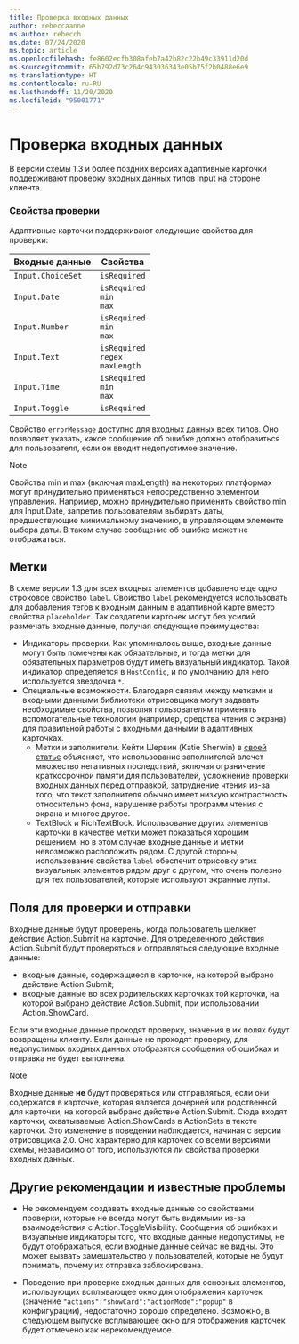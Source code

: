 ```yaml
---
title: Проверка входных данных
author: rebeccaanne
ms.author: rebecch
ms.date: 07/24/2020
ms.topic: article
ms.openlocfilehash: fe8602ecfb308afeb7a42b82c22b49c33911d20d
ms.sourcegitcommit: 65b792d73c264c943036343e05b75f2b0488e6e9
ms.translationtype: HT
ms.contentlocale: ru-RU
ms.lasthandoff: 11/20/2020
ms.locfileid: "95001771"
---
```

# <a name="input-validation"></a>Проверка входных данных

В версии схемы 1.3 и более поздних версиях адаптивные карточки поддерживают проверку входных данных типов Input на стороне клиента.

### <a name="validation-properties"></a>Свойства проверки

Адаптивные карточки поддерживают следующие свойства для проверки:

| Входные данные | Свойства |
| --- | --- | 
| `Input.ChoiceSet` | `isRequired` | 
| `Input.Date` | `isRequired` <br> `min`<br> `max` | 
| `Input.Number` | `isRequired` <br> `min`<br> `max` |
| `Input.Text` | `isRequired` <br> `regex` <br> `maxLength` |
| `Input.Time` | `isRequired` <br> `min`<br> `max` | 
| `Input.Toggle` | `isRequired` | 

Свойство `errorMessage` доступно для входных данных всех типов. Оно позволяет указать, какое сообщение об ошибке должно отобразиться для пользователя, если он вводит недопустимое значение. 

> [!NOTE]
>
> Свойства min и max (включая maxLength) на некоторых платформах могут принудительно применяться непосредственно элементом управления. Например, можно принудительно применить свойство min для Input.Date, запретив пользователям выбирать даты, предшествующие минимальному значению, в управляющем элементе выбора даты. В таком случае сообщение об ошибке может не отображаться.

## <a name="labels"></a>Метки

В схеме версии 1.3 для всех входных элементов добавлено еще одно строковое свойство `label`. Свойство `label` рекомендуется использовать для добавления тегов к входным данным в адаптивной карте вместо свойства `placeholder`. Так создатели карточек могут без усилий размечать входные данные, получая следующие преимущества:

* Индикаторы проверки. Как упоминалось выше, входные данные могут быть помечены как обязательные, и тогда метки для обязательных параметров будут иметь визуальный индикатор. Такой индикатор определяется в `HostConfig`, и по умолчанию для него используется звездочка `*`.
* Специальные возможности. Благодаря связям между метками и входными данными библиотеки отрисовщика могут задавать необходимые свойства, позволяя пользователям применять вспомогательные технологии (например, средства чтения с экрана) для правильной работы с входными данными в адаптивных карточках.
    * Метки и заполнители. Кейти Шервин (Katie Sherwin) в [своей статье](https://www.nngroup.com/articles/form-design-placeholders/) объясняет, что использование заполнителей влечет множество негативных последствий, включая ограничение краткосрочной памяти для пользователей, усложнение проверки входных данных перед отправкой, затруднение чтения из-за того, что текст заполнителя обычно имеет низкую контрастность относительно фона, нарушение работы программ чтения с экрана и многое другое.
    * TextBlock и RichTextBlock. Использование других элементов карточки в качестве метки может показаться хорошим решением, но в этом случае входные данные и метки невозможно расположить рядом. С другой стороны, использование свойства `label` обеспечит отрисовку этих визуальных элементов рядом друг с другом, что очень полезно для тех пользователей, которые используют экранные лупы.

## <a name="fields-to-be-validated-and-submitted"></a>Поля для проверки и отправки

Входные данные будут проверены, когда пользователь щелкнет действие Action.Submit на карточке. Для определенного действия Action.Submit будут проверяться и отправляться следующие входные данные:

 - входные данные, содержащиеся в карточке, на которой выбрано действие Action.Submit;
 - входные данные во всех родительских карточках той карточки, на которой выбрано действие Action.Submit, при использовании Action.ShowCard.

Если эти входные данные проходят проверку, значения в их полях будут возвращены клиенту. Если данные не проходят проверку, для недопустимых входных данных отобразятся сообщения об ошибках и отправка не будет выполнена.

> [!NOTE]
>
> Входные данные **не** будут проверяться или отправляться, если они содержатся в карточке, которая является дочерней или родственной для карточки, на которой выбрано действие Action.Submit. Сюда входят карточки, охватываемые Action.ShowCards в ActionSets в тексте карточки. Это изменение в поведении наблюдается, начиная с версии отрисовщика 2.0. Оно характерно для карточек со всеми версиями схемы, независимо от того, используются ли свойства проверки входных данных. 

## <a name="other-considerations-and-known-issues"></a>Другие рекомендации и известные проблемы

 - Не рекомендуем создавать входные данные со свойствами проверки, которые не всегда могут быть видимыми из-за взаимодействия с Action.ToggleVisibility. Сообщения об ошибках и визуальные индикаторы того, что входные данные недопустимы, не будут отображаться, если входные данные сейчас не видны. Это может вызвать замешательство у пользователей, которые не будут понимать, почему их отправка заблокирована.

 - Поведение при проверке входных данных для основных элементов, использующих всплывающее окно для отображения карточек (значение `"actions":"showCard":"actionMode":"popup"` в конфигурации), недостаточно хорошо определено. Возможно, в следующем выпуске всплывающее окно для отображения карточек будет отмечено как нерекомендуемое.